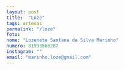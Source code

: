 ```yaml
---
layout: post
title:  "Loze"
tags: artesas
permalink: "/loze"
foto: 
nome: "Lozenete Santana da Silva Marinho"
numero: 81993566287
instagram: ""
email: "marinho.loze@gmail.com"
---
```



  
